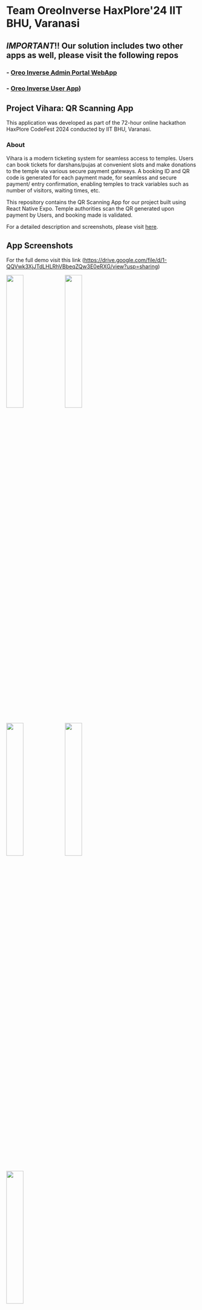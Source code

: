 # Team OreoInverse HaxPlore'24 IIT BHU, Varanasi

## *IMPORTANT*!! Our solution includes two other apps as well, please visit the following repos
### - [Oreo Inverse Admin Portal WebApp](https://github.com/jahnavimurali/Oreo-Inverse-TemplePortal-WebApp)
### - [Oreo Inverse User App](https://github.com/jahnavimurali/Oreo-Inverse-HaXplore-24))

## Project Vihara: QR Scanning App

This application was developed as part of the 72-hour online hackathon HaxPlore CodeFest 2024 conducted by IIT BHU, Varanasi.

### About

Vihara is a modern ticketing system for seamless access to temples. Users can book tickets for darshans/pujas at convenient slots and make donations to the temple via various secure payment gateways. A booking ID and QR code is generated for each payment made, for seamless and secure payment/ entry confirmation, enabling temples to track variables such as number of visitors, waiting times, etc. 

This repository contains the QR Scanning App for our project built using React Native Expo. Temple authorities scan the QR generated upon payment by Users, and booking made is validated.

For a detailed description and screenshots, please visit [here](https://drive.google.com/file/d/1c1nilBPz3bAnFcCjztXgDxFG9jRjn_jm/view).



## App Screenshots
For the full demo visit this link 
(https://drive.google.com/file/d/1-QQVwk3XjJTdLHLRhVBbeqZQw3E0eRXG/view?usp=sharing)

<p >
  <img src="https://github.com/jahnavimurali/Oreo-Inverse-QR-Scanning-App/assets/60043776/8f98dd26-58e0-422a-8f5f-776d89929864" width="30%" />
  <img src="https://github.com/jahnavimurali/Oreo-Inverse-QR-Scanning-App/assets/60043776/4fef5470-023b-4c15-86b3-1e1195828ade" width="30%" /> 
</p>
<p >
  <img src="https://github.com/jahnavimurali/Oreo-Inverse-QR-Scanning-App/assets/60043776/3679bc27-494c-4e19-a7a6-32ee748ccf19" width="30%" />
  <img src="https://github.com/jahnavimurali/Oreo-Inverse-QR-Scanning-App/assets/60043776/8187749e-ed24-4865-96d0-babcb8215f43" width="30%" />
</p>
<p>
  <img src="https://github.com/jahnavimurali/Oreo-Inverse-QR-Scanning-App/assets/60043776/103b7b8f-c435-4aa3-bf06-c9615a7bfda1" width="30%" />
</p>








### Prerequisites

- [Node JS](https://nodejs.org/en)
- [Expo CLI](https://docs.expo.dev/get-started/installation/)
- If you're an Android Mobile User, download Expo Go App from Play Store

### Instructions

To run this expo user app

- Clone this repository in your local system
  `git clone https://github.com/jahnavimurali/Oreo-Inverse-QR-Scanning-App.git`
- cd into the cloned directory and run the following command to install necessary packages.
  `npm i`
- Run the following command to start bundling and host the development server.
    `npx expo start`
- Scan the QR code appearing on the terminal with your Expo Go app.
- If you're not able to connect the development server to your Expo Go, then run the following command instead
    `npx expo start --tunnel`

